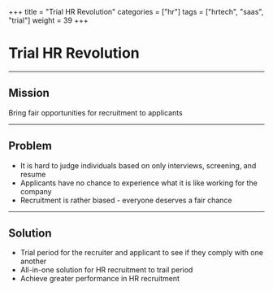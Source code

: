 +++
title = "Trial HR Revolution"
categories = ["hr"]
tags = ["hrtech", "saas", "trial"]
weight = 39
+++

# Trial HR Revolution

---

## Mission

Bring fair opportunities for recruitment to applicants

---

## Problem

- It is hard to judge individuals based on only interviews, screening, and resume
- Applicants have no chance to experience what it is like working for the company
- Recruitment is rather biased - everyone deserves a fair chance

---

## Solution

- Trial period for the recruiter and applicant to see if they comply with one another
- All-in-one solution for HR recruitment to trail period
- Achieve greater performance in HR recruitment
